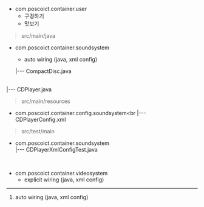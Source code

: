 
+ com.poscoict.container.user
	+ 구경하기
	+ 맛보기

> src/main/java
+ com.poscoict.container.soundsystem
	+ auto wiring (java, xml config)
	
	|--- CompactDisc.java
<br>
	|--- CDPlayer.java


> src/main/resources

+ com.poscoict.container.config.soundsystem<br
	|--- CDPlayerConfig.xml

> src/test/main<br>
+ com.poscoict.container.soundsystem<br>
|--- CDPlayerXmlConfigTest.java

<br>

+ com.poscoict.container.videosystem 
	+ explicit wiring (java, xml config)



---
1. auto wiring (java, xml config)
